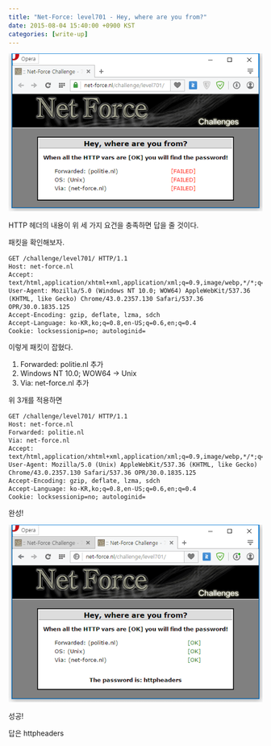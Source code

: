 ```yaml
---
title: "Net-Force: level701 - Hey, where are you from?"
date: 2015-08-04 15:40:00 +0900 KST
categories: [write-up]
---
```


![Net-Force level604 1](net-force-level701-1.png)

HTTP 헤더의 내용이 위 세 가지 요건을 충족하면 답을 줄 것이다.

패킷을 확인해보자.

```http
GET /challenge/level701/ HTTP/1.1
Host: net-force.nl
Accept: text/html,application/xhtml+xml,application/xml;q=0.9,image/webp,*/*;q=0.8
User-Agent: Mozilla/5.0 (Windows NT 10.0; WOW64) AppleWebKit/537.36 (KHTML, like Gecko) Chrome/43.0.2357.130 Safari/537.36 OPR/30.0.1835.125
Accept-Encoding: gzip, deflate, lzma, sdch
Accept-Language: ko-KR,ko;q=0.8,en-US;q=0.6,en;q=0.4
Cookie: locksessionip=no; autologinid=
```

이렇게 패킷이 잡혔다.

1. Forwarded: politie.nl 추가
2. Windows NT 10.0; WOW64 -> Unix
3. Via: net-force.nl 추가

위 3개를 적용하면

```http
GET /challenge/level701/ HTTP/1.1
Host: net-force.nl
Forwarded: politie.nl
Via: net-force.nl
Accept: text/html,application/xhtml+xml,application/xml;q=0.9,image/webp,*/*;q=0.8
User-Agent: Mozilla/5.0 (Unix) AppleWebKit/537.36 (KHTML, like Gecko) Chrome/43.0.2357.130 Safari/537.36 OPR/30.0.1835.125
Accept-Encoding: gzip, deflate, lzma, sdch
Accept-Language: ko-KR,ko;q=0.8,en-US;q=0.6,en;q=0.4
Cookie: locksessionip=no; autologinid=
```

완성!

![Net-Force level701 2](net-force-level701-2.png)

성공!

답은 httpheaders
